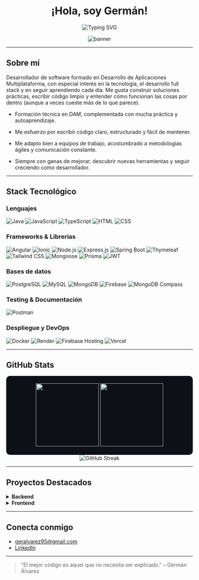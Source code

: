 <h1 align="center">¡Hola, soy Germán! </h1>

<p align="center">
  <img src="https://readme-typing-svg.herokuapp.com?font=Fira+Code&size=22&pause=1000&color=00C2CB&width=600&center=true&vCenter=true&lines=Desarrollador+de+software;Apasionado+por+la+tecnolog%C3%ADa+y+la+innovaci%C3%B3n;Siempre+aprendiendo%2C+siempre+construyendo" alt="Typing SVG" />
</p>

<p align="center">
  <img src="https://github.com/gerysx/gerysx/assets/banner-profesional-github.gif" alt="banner"/>
</p>

---

##  Sobre mí

Desarrollador de software formado en Desarrollo de Aplicaciones Multiplataforma, con especial interés en la tecnología, el desarrollo full stack y en seguir aprendiendo cada día. Me gusta construir soluciones prácticas, escribir código limpio y entender cómo funcionan las cosas por dentro (aunque a veces cueste más de lo que parece).

- Formación técnica en DAM, complementada con mucha práctica y autoaprendizaje.

- Me esfuerzo por escribir código claro, estructurado y fácil de mantener.

- Me adapto bien a equipos de trabajo, acostumbrado a metodologías ágiles y comunicación constante.

- Siempre con ganas de mejorar, descubrir nuevas herramientas y seguir creciendo como desarrollador. 

---

## Stack Tecnológico

### Lenguajes
![Java](https://img.shields.io/badge/Java-007396?style=for-the-badge&logo=java&logoColor=white)
![JavaScript](https://img.shields.io/badge/JavaScript-F7DF1E?style=for-the-badge&logo=javascript&logoColor=black)
![TypeScript](https://img.shields.io/badge/TypeScript-3178C6?style=for-the-badge&logo=typescript&logoColor=white)
![HTML](https://img.shields.io/badge/HTML5-E34F26?style=for-the-badge&logo=html5&logoColor=white)
![CSS](https://img.shields.io/badge/CSS3-1572B6?style=for-the-badge&logo=css3&logoColor=white)

### Frameworks & Librerías
![Angular](https://img.shields.io/badge/Angular-DD0031?style=for-the-badge&logo=angular&logoColor=white)
![Ionic](https://img.shields.io/badge/Ionic-3880FF?style=for-the-badge&logo=ionic&logoColor=white)
![Node.js](https://img.shields.io/badge/Node.js-339933?style=for-the-badge&logo=nodedotjs&logoColor=white)
![Express.js](https://img.shields.io/badge/Express.js-000000?style=for-the-badge&logo=express&logoColor=white)
![Spring Boot](https://img.shields.io/badge/Spring%20Boot-6DB33F?style=for-the-badge&logo=spring-boot&logoColor=white)
![Thymeleaf](https://img.shields.io/badge/Thymeleaf-005F0F?style=for-the-badge&logo=thymeleaf&logoColor=white)
![Tailwind CSS](https://img.shields.io/badge/TailwindCSS-06B6D4?style=for-the-badge&logo=tailwindcss&logoColor=white)
![Mongoose](https://img.shields.io/badge/Mongoose-880000?style=for-the-badge&logo=mongoose&logoColor=white)
![Prisma](https://img.shields.io/badge/Prisma-2D3748?style=for-the-badge&logo=prisma&logoColor=white)
![JWT](https://img.shields.io/badge/JWT-000000?style=for-the-badge&logo=JSON%20web%20tokens&logoColor=white)

###  Bases de datos
![PostgreSQL](https://img.shields.io/badge/PostgreSQL-316192?style=for-the-badge&logo=postgresql&logoColor=white)
![MySQL](https://img.shields.io/badge/MySQL-4479A1?style=for-the-badge&logo=mysql&logoColor=white)
![MongoDB](https://img.shields.io/badge/MongoDB-47A248?style=for-the-badge&logo=mongodb&logoColor=white)
![Firebase](https://img.shields.io/badge/Firebase-FFCA28?style=for-the-badge&logo=firebase&logoColor=black)
![MongoDB Compass](https://img.shields.io/badge/MongoDB%20Compass-4DB33D?style=for-the-badge&logo=mongodb&logoColor=white)

### Testing & Documentación
![Postman](https://img.shields.io/badge/Postman-FF6C37?style=for-the-badge&logo=postman&logoColor=white)

### Despliegue y DevOps
![Docker](https://img.shields.io/badge/Docker-2496ED?style=for-the-badge&logo=docker&logoColor=white)
![Render](https://img.shields.io/badge/Render-46E3B7?style=for-the-badge&logo=render&logoColor=white)
![Firebase Hosting](https://img.shields.io/badge/Firebase%20Hosting-FFCA28?style=for-the-badge&logo=firebase&logoColor=black)
![Vercel](https://img.shields.io/badge/Vercel-000000?style=for-the-badge&logo=vercel&logoColor=white)



---


##  GitHub Stats

<div align="center" style="background-color:#0d1117;padding:20px;border-radius:10px">
  <img height="170" src="https://github-readme-stats.vercel.app/api?username=gerysx&show_icons=true&theme=tokyonight&hide_border=true&count_private=true" />
  <img height="170" src="https://github-readme-stats.vercel.app/api/top-langs/?username=gerysx&layout=compact&theme=tokyonight&hide_border=true" />
</div>

<div align="center">
  <img src="https://streak-stats.demolab.com?user=gerysx&theme=tokyonight&hide_border=true" alt="GitHub Streak" />
</div>

---

## Proyectos Destacados

<details>
  <summary><strong> Backend</strong></summary>

| Proyecto | Tecnologías | Descripción |
|----------|-------------|-------------|
| [ERP Node Ventas](https://github.com/gerysx/erp-node-ventas) | Node.js · Express · PostgreSQL · JWT | Backend de un sistema ERP con roles, autenticación, gestión de productos y clientes, y generación de facturas |
| [API REST Libros](https://github.com/gerysx/rest-api-node-mongo-docker) | Node.js · Express · MongoDB · Mongoose · Docker | API RESTful para gestión de libros con operaciones CRUD completas, MongoDB como base de datos y contenedores Docker para despliegue local |
| [API Auth JWT](https://github.com/gerysx/node-auth-jwt-api-rest-typescript) | Node.js · Express · TypeScript · Prisma · PostgreSQL · JWT | API REST con autenticación JWT, hasheo de contraseñas, Prisma ORM y PostgreSQL |
| [ERP JPA Hibernate](https://github.com/gerysx/Jpa-Hibernate) | Java · Spring Boot · JPA · Hibernate | Backend con ORM JPA/Hibernate para gestión de ventas y entidades relacionadas en Java |
| [CRUD MVC Form](https://github.com/gerysx/crud-mvc-form) | Java · Spring Boot · Thymeleaf | CRUD completo usando el patrón MVC, plantillas Thymeleaf y validación de formularios en Java |

</details>

<details>
  <summary><strong> Frontend</strong></summary>

| Proyecto | Tecnologías | Descripción |
|----------|-------------|-------------|
| [ERP Ventas Frontend](https://github.com/gerysx/erp-ventas-frontend) | Angular · Bootstrap | Panel administrativo para un ERP de ventas con rutas protegidas, roles y conexión a API REST |
| [App de Gestión Híbrida](https://github.com/gerysx/product-admin/) | Ionic · Firebase · Tailwind | App móvil multiplataforma con autenticación, estadísticas y gestión de productos con CRUD visual |
| [Contactos Angular](https://github.com/gerysx/contacts-angular) | Angular · Bootstrap | App para gestionar contactos con operaciones CRUD conectada a un backend REST |
| [E-commerce Spring](https://github.com/gerysx/spring-ecommerce) | HTML · CSS · Thymeleaf · Spring Boot | Frontend de un e-commerce básico construido con plantillas Thymeleaf conectadas al backend |

</details>


---

##  Conecta conmigo

-  geralvarez95@gmail.com  
-  [LinkedIn](https://www.linkedin.com/in/germanalvarezgonzalez/)

---

> "El mejor código es aquel que no necesita ser explicado." – Germán Álvarez
